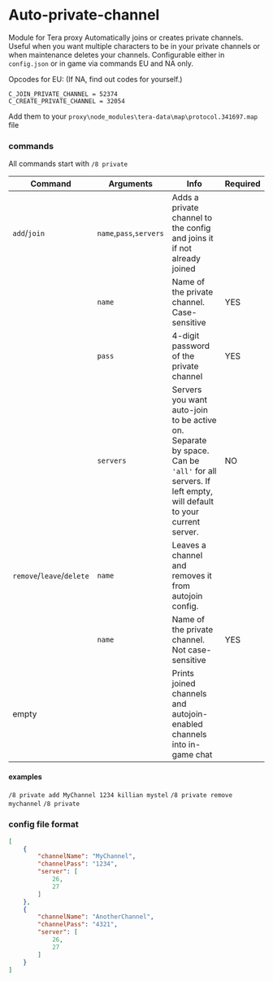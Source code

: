 # Auto-private-channel

Module for Tera proxy
Automatically joins or creates private channels. Useful when you want multiple characters to be in your private channels or when maintenance deletes your channels.
Configurable either in `config.json` or in game via commands
EU and NA only.

Opcodes for EU: (If NA, find out codes for yourself.)
```
C_JOIN_PRIVATE_CHANNEL = 52374
C_CREATE_PRIVATE_CHANNEL = 32054
```
Add them to your `proxy\node_modules\tera-data\map\protocol.341697.map` file

### commands
All commands start with `/8 private`

| Command | Arguments | Info | Required |
| ------- | --------- | ------- | ------|
| `add`/`join` | `name`,`pass`,`servers`| Adds a private channel to the config and joins it if not already joined | |
|  | `name`| Name of the private channel. Case-sensitive | YES |
|  | `pass`| 4-digit password of the private channel | YES |
|  | `servers`| Servers you want auto-join to be active on. Separate by space. Can be `'all'` for all servers. If left empty, will default to your current server. | NO |
| `remove`/`leave`/`delete` | `name` | Leaves a channel and removes it from autojoin config. | |
| | `name` | Name of the private channel. Not case-sensitive | YES
| empty | | Prints joined channels and autojoin-enabled channels into in-game chat |

#### examples
`/8 private add MyChannel 1234 killian mystel` 
`/8 private remove mychannel`
`/8 private`

### config file format
```json
[
	{
		"channelName": "MyChannel",
		"channelPass": "1234",
		"server": [
			26,
			27
		]
	},
	{
		"channelName": "AnotherChannel",
		"channelPass": "4321",
		"server": [
			26,
			27
		]
	}
]
```